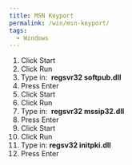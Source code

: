 ```yaml
---
title: MSN Keyport
permalink: /win/msn-keyport/
tags:
  - Windows
---
```

  1. Click Start
  2. Click Run
  3. Type in:  **regsvr32 softpub.dll**
  4. Press Enter
  5. Click Start
  6. Click Run
  7. Type in:  **regsvr32 mssip32.dll**
  8. Press Enter
  9. Click Start
 10. Click Run
 11. Type in: **regsv32 initpki.dll**
 12. Press Enter
